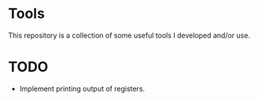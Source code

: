 # Tools

This repository is a collection of some useful tools I developed and/or use.

# TODO

- Implement printing output of registers.
